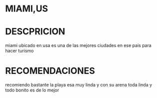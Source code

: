 # MIAMI,US
# DESCPRICION 
 miami ubicado en usa es una de las mejores ciudades en  ese pais para hacer turismo
# RECOMENDACIONES
 recomiendo bastante la playa esa muy linda y con su arena toda linda y todo bonito es de lo mejor

